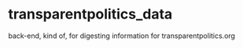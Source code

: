 # transparentpolitics_data

back-end, kind of, for digesting information for transparentpolitics.org
